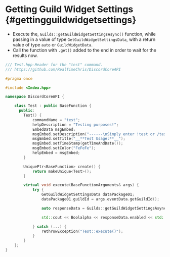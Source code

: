 Getting Guild Widget Settings {#gettingguildwidgetsettings}
============
- Execute the, `Guilds::getGuildWidgetSettingsAsync()` function, while passing in a value of type `GetGuildWidgetSettingsData`, with a return value of type `auto` or `GuildWidgetData`.
- Call the function with `.get()` added to the end in order to wait for the results now.

```cpp
/// Test.hpp-Header for the "test" command.
/// https://github.com/RealTimeChris/DiscordCoreAPI

#pragma once

#include <Index.hpp>

namespace DiscordCoreAPI {

	class Test : public BaseFunction {
	  public:
		Test() {
			commandName = "test";
			helpDescription = "Testing purposes!";
			EmbedData msgEmbed;
			msgEmbed.setDescription("------\nSimply enter !test or /test!\n------");
			msgEmbed.setTitle("__**Test Usage:**__");
			msgEmbed.setTimeStamp(getTimeAndDate());
			msgEmbed.setColor("FeFeFe");
			helpEmbed = msgEmbed;
		}

		UniquePtr<BaseFunction> create() {
			return makeUnique<Test>();
		}

		virtual void execute(BaseFunctionArguments& args) {
			try {
				GetGuildWidgetSettingsData dataPackage01;
				dataPackage01.guildId = args.eventData.getGuildId();

				auto responseData = Guilds::getGuildWidgetSettingsAsync(dataPackage01).get();

				std::cout << Boolalpha << responseData.enabled << std::endl;

			} catch (...) {
				rethrowException("Test::execute()");
			}
		}
	};
}
```

